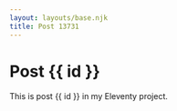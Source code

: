 ```yaml
---
layout: layouts/base.njk
title: Post 13731
---
```


# Post {{ id }}

This is post {{ id }} in my Eleventy project.
